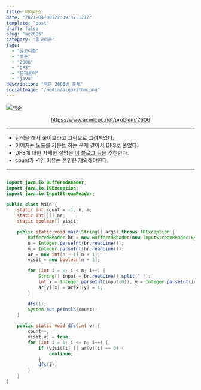 ```yaml
---
title: 바이러스
date: "2021-04-08T22:39:37.121Z"
template: "post"
draft: false
slug: "ac2606"
category: "알고리즘"
tags:
  - "알고리즘"
  - "백준"
  - "2606"
  - "DFS"
  - "문제풀이"
  - "java"
description: "백준 2606번 문제"
socialImage: "/media/algorithm.png"
---
```


[![백준](https://d2gd6pc034wcta.cloudfront.net/images/logo@2x.png)](https://www.acmicpc.net/problem/2606)
<div style="text-align:center"><a href="https://www.acmicpc.net/problem/2606">https://www.acmicpc.net/problem/2606</a></div>

---

- 탐색을 해서 풀어보라고 그림으로 그려져있다.
- 이어지는 노드를 카운트 하는 문제 같아서 DFS로 풀었다.
- DFS에 대한 자세한 설명은 <a href="https://devuna.tistory.com/32">이 블로그 글</a>을 추천한다.
- count가 -1인 이유는 본인은 제외해야한다.

---



```java

import java.io.BufferedReader;
import java.io.IOException;
import java.io.InputStreamReader;

public class Main {
    static int count = -1, n, m;
    static int[][] ar;
    static boolean[] visit;

    public static void main(String[] args) throws IOException {
        BufferedReader br = new BufferedReader(new InputStreamReader(System.in));
        n = Integer.parseInt(br.readLine());
        m = Integer.parseInt(br.readLine());
        ar = new int[n + 1][n + 1];
        visit = new boolean[n + 1];

        for (int i = 0; i < m; i++) {
            String[] input = br.readLine().split(" ");
            int x = Integer.parseInt(input[0]), y = Integer.parseInt(input[1]);
            ar[y][x] = ar[x][y] = 1;
        }

        dfs(1);
        System.out.println(count);
    }

    public static void dfs(int v) {
        count++;
        visit[v] = true;
        for (int i = 1; i <= n; i++) {
            if (visit[i] || ar[v][i] == 0) {
                continue;
            }
            dfs(i);
        }
    }
}

```
